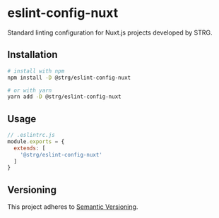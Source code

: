 # eslint-config-nuxt

Standard linting configuration for Nuxt.js projects developed by STRG.

## Installation

```bash
# install with npm
npm install -D @strg/eslint-config-nuxt

# or with yarn
yarn add -D @strg/eslint-config-nuxt
```

## Usage

```js
// .eslintrc.js
module.exports = {
  extends: [
    '@strg/eslint-config-nuxt'
  ]
}
```

## Versioning

This project adheres to [Semantic Versioning](https://semver.org/).
